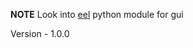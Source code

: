 **NOTE**
Look into [eel](https://dev.to/yash_makan/4-ways-to-create-modern-gui-in-python-in-easiest-way-possible-5e0e) python module for gui

Version - 1.0.0